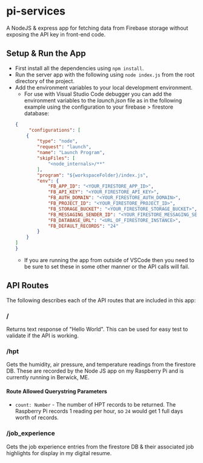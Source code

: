 # pi-services
A NodeJS & express app for fetching data from Firebase storage without exposing the API key in front-end code.

## Setup & Run the App
* First install all the dependencies using `npm install`.
* Run the server app with the following using `node index.js` from the root directory of the project.
* Add the environment variables to your local development environment.
    * For use with Visual Studio Code debugger you can add the environment variables to the *launch.json* file as in the following example using the configuration to your firebase > firestore database:
    ```JSON
    {
         "configurations": [
        {
            "type": "node",
            "request": "launch",
            "name": "Launch Program",
            "skipFiles": [
                "<node_internals>/**"
            ],
            "program": "${workspaceFolder}/index.js",
            "env": {
                "FB_APP_ID": "<YOUR_FIRESTORE_APP_ID>",
                "FB_API_KEY": "<YOUR_FIRESTORE_API_KEY>",
                "FB_AUTH_DOMAIN": "<YOUR_FIRESTORE_AUTH_DOMAIN>",
                "FB_PROJECT_ID": "<YOUR_FIRESTORE_PROJECT_ID>",
                "FB_STORAGE_BUCKET": "<YOUR_FIRESTORE_STORAGE_BUCKET>",
                "FB_MESSAGING_SENDER_ID": "<YOUR_FIRESTORE_MESSAGING_SENDER_ID>",
                "FB_DATABASE_URL": "<URL_OF_FIRESTORE_INSTANCE>",
                "FB_DEFAULT_RECORDS": "24"
            }
        }
    ]
    }
    ```
    * If you are running the app from outside of VSCode then you need to be sure to set these in some other manner or the API calls will fail.

## API Routes
The following describes each of the API routes that are included in this app:

### /
Returns text response of "Hello World". This can be used for easy test to validate if the API is working.

### /hpt
Gets the humidity, air pressure, and temperature readings from the firestore DB. These are recorded by the Node JS app on my Raspberry Pi and is currently running in Berwick, ME.

#### Route Allowed Querystring Parameters
* `count: Number` - The number of HPT records to be returned. The Raspberry Pi records 1 reading per hour, so `24` would get 1 full days worth of records.

### /job_experience
Gets the job experience entries from the firestore DB & their associated job highlights for display in my digital resume.
